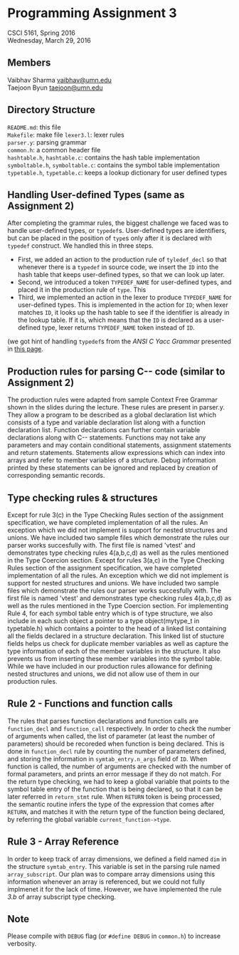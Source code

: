 Programming Assignment 3
========================

CSCI 5161, Spring 2016  
Wednesday, March 29, 2016  

Members
-------

Vaibhav Sharma <vaibhav@umn.edu>  
Taejoon Byun <taejoon@umn.edu>  

Directory Structure
-------------------

`README.md`: this file  
`Makefile`: make file
`lexer3.l`: lexer rules  
`parser.y`: parsing grammar  
`common.h`: a common header file  
`hashtable.h`, `hashtable.c`: contains the hash table implementation  
`symboltable.h`, `symboltable.c`: contains the symbol table implementation  
`typetable.h`, `typetable.c`: keeps a lookup dictionary for user defined types   

Handling User-defined Types (same as Assignment 2)
-------------------------------------------------

After completing the grammar rules, the biggest challenge we faced was to 
handle user-defined types, or `typedef`s. User-defined types are identifiers, 
but can be placed in the position of `type`s only after it is declared with 
`typedef` construct. We handled this in three steps. 

-   First, we added an action to the production rule of `tyledef_decl` so that 
    whenever there is a `typedef` in source code, we insert the `ID` into the 
    hash table that keeps user-defined types, so that we can look up later. 
-   Second, we introduced a token `TYPEDEF_NAME` for user-defined types, and 
    placed it in the production rule of `type`. This
-   Third, we implemented an action in the lexer to produce `TYPEDEF_NAME` for 
    user-defined types. This is implemented in the action for `ID`; when lexer
    matches `ID`, it looks up the hash table to see if the identifier is 
    already in the lookup table. If it is, which means that the `ID` is 
    declared as a user-defined type, lexer returns `TYPEDEF_NAME` token 
    instead of `ID`.

(we got hint of handling `typedef`s from the *ANSI C Yacc Grammar* presented in
[this page](http://www.quut.com/c/ANSI-C-grammar-y.html#constant_expression).

Production rules for parsing C-- code (similar to Assignment 2)
--------------------------------------------------------------

The production rules were adapted from sample Context Free Grammar shown in the
slides during the lecture. These rules are present in parser.y. They allow a
program to be described as a global declaration list which consists of a type
and variable declaration list along with a function declaration list. Function
declarations can further contain variable declarations along with C--
statements. Functions may not take any parameters and may contain conditional
statements, assignment statements and return statements. Statements allow
expressions which can index into arrays and refer to member variables of a
structure. Debug information printed by these statements can be ignored and
replaced by creation of corresponding semantic records.

Type checking rules & structures
--------------------------------

Except for rule 3(c) in the Type Checking Rules section of the assignment
specification, we have completed implementation of all the rules. An exception
which we did not implement is support for nested structures and unions. We have
included two sample files which demonstrate the rules our parser works
succesfully with. The first file is named 'vtest' and demonstrates type
checking rules 4(a,b,c,d) as well as the rules mentioned in the Type Coercion
section. Except for rules 3(a,c) in the Type Checking Rules section of the
assignment specification, we have completed implementation of all the rules. An
exception which we did not implement is support for nested structures and
unions. We have included two sample files which demonstrate the rules our
parser works succesfully with. The first file is named 'vtest' and demonstrates
type checking rules 4(a,b,c,d) as well as the rules mentioned in the Type
Coercion section. For implementing Rule 4, for each symbol table entry which is
of type structure, we also include in each such object a pointer to a type
object(mytype\_t in typetable.h) which contains a pointer to the head of a
linked list containing all the fields declared in a structure declaration. This
linked list of stucture fields helps us check for duplicate member variables as
well as capture the type information of each of the member variables in the
structure. It also prevents us from inserting these member variables into the
symbol table. While we have included in our production rules allowance for
defining nested structures and unions, we did not allow use of them in our
production rules.

Rule 2 - Functions and function calls
-------------------------------------

The rules that parses function declarations and function calls are
`function_decl` and `function_call` respectively. In order to check the number
of arguments when called, the list of parameter (at least the number of
parameters) should be recoreded when function is being declared. This is done
in `function_decl` rule by counting the number of parameters defined, and
storing the information in `symtab_entry.n_args` field of `ID`. When function
is called, the number of arguments are checked with the number of formal
parameters, and prints an error message if they do not match. For the return
type checking, we had to keep a global variable that points to the symbol table
entry of the function that is being declared, so that it can be later referred
in `return_stmt` rule. When `RETURN` token is being processed, the semantic
routine infers the type of the expression that comes after `RETURN`, and
matches it with the return type of the function being declared, by referring
the global variable `current_function->type`.

Rule 3 - Array Reference
------------------------

In order to keep track of array dimensions, we defined a field named `dim` in
the structure `symtab_entry`. This variable is set in the parsing rule named
`array_subscript`. Our plan was to compare array dimensions using this
information whenever an array is referenced, but we could not fully implmenet
it for the lack of time. However, we have implemented the rule *3.b* of array
subscript type checking.

Note
----

Please compile with `DEBUG` flag (or `#define DEBUG` in `common.h`) to 
increase verbosity.

